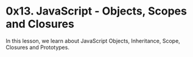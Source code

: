 # 0x13. JavaScript - Objects, Scopes and Closures
In this lesson, we learn about JavaScript Objects, Inheritance, Scope, Closures and Prototypes.
